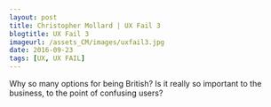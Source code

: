 ```yaml
---
layout: post
title: Christopher Mollard | UX Fail 3
blogtitle: UX Fail 3
imageurl: /assets_CM/images/uxfail3.jpg
date: 2016-09-23
tags: [UX, UX FAIL]
---
```

<p>
Why so many options for being British? Is it really so important to the business, to the point of confusing users?
</p>